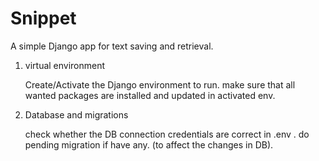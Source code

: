 # Snippet
A simple Django app for text saving and retrieval.
1. virtual environment
   
   Create/Activate the Django environment to run.
   make sure that all wanted packages are installed and updated in activated env.
   
2. Database and migrations
 
   check whether the DB connection credentials are correct in .env .
do pending migration if have any. (to affect the changes in DB).
